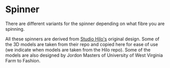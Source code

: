 # Spinner

There are different variants for the spinner depending on what fibre you are spinning.

All these spinners are derived from [Studio Hilo's](https://gitlab.opensourceecology.de/verein/projekte/cab/hilo-spinning-machine)
original design. Some of the 3D models are taken from their repo and copied here for ease of use (we indicate when
models are taken from the Hilo repo). Some of the models are also designed by Jordon Masters of University of West Virginia
Farm to Fashion.